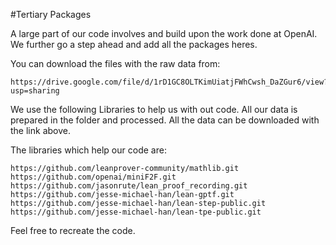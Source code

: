 #Tertiary Packages

A large part of our code involves and build upon the work done at OpenAI. We further go a 
step ahead and add all the packages heres. 

You can download the files with the raw data from:

```
https://drive.google.com/file/d/1rD1GC8OLTKimUiatjFWhCwsh_DaZGur6/view?usp=sharing
```

We use the following Libraries to help us with out code. All our data is prepared in the 
folder and processed. All the data can be downloaded with the link above. 

The libraries which help our code are:
```
https://github.com/leanprover-community/mathlib.git
https://github.com/openai/miniF2F.git
https://github.com/jasonrute/lean_proof_recording.git
https://github.com/jesse-michael-han/lean-gptf.git
https://github.com/jesse-michael-han/lean-step-public.git
https://github.com/jesse-michael-han/lean-tpe-public.git
```

Feel free to recreate the code. 





